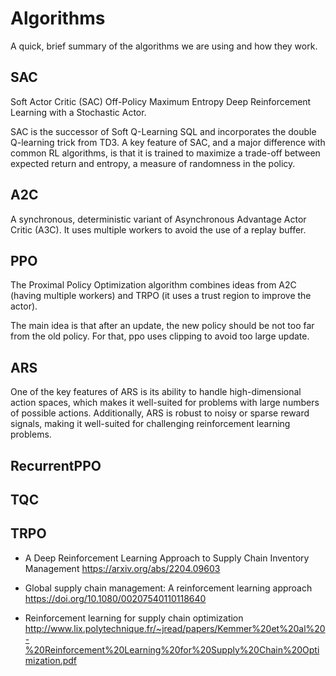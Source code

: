 # Algorithms
A quick, brief summary of the algorithms we are using and how they work. 


## SAC 

Soft Actor Critic (SAC) Off-Policy Maximum Entropy Deep Reinforcement Learning with a Stochastic Actor.

SAC is the successor of Soft Q-Learning SQL and incorporates the double Q-learning trick from TD3. A key feature of SAC, and a major difference with common RL algorithms, is that it is trained to maximize a trade-off between expected return and entropy, a measure of randomness in the policy.

## A2C 

A synchronous, deterministic variant of Asynchronous Advantage Actor Critic (A3C). It uses multiple workers to avoid the use of a replay buffer.

## PPO 

The Proximal Policy Optimization algorithm combines ideas from A2C (having multiple workers) and TRPO (it uses a trust region to improve the actor).

The main idea is that after an update, the new policy should be not too far from the old policy. For that, ppo uses clipping to avoid too large update.

## ARS

One of the key features of ARS is its ability to handle high-dimensional action spaces, which makes it well-suited for problems with large numbers of possible actions. Additionally, ARS is robust to noisy or sparse reward signals, making it well-suited for challenging reinforcement learning problems.

## RecurrentPPO

## TQC

## TRPO


- A Deep Reinforcement Learning Approach to Supply Chain Inventory Management https://arxiv.org/abs/2204.09603

- Global supply chain management: A reinforcement learning approach https://doi.org/10.1080/00207540110118640

- Reinforcement learning for supply chain optimization http://www.lix.polytechnique.fr/~jread/papers/Kemmer%20et%20al%20-%20Reinforcement%20Learning%20for%20Supply%20Chain%20Optimization.pdf